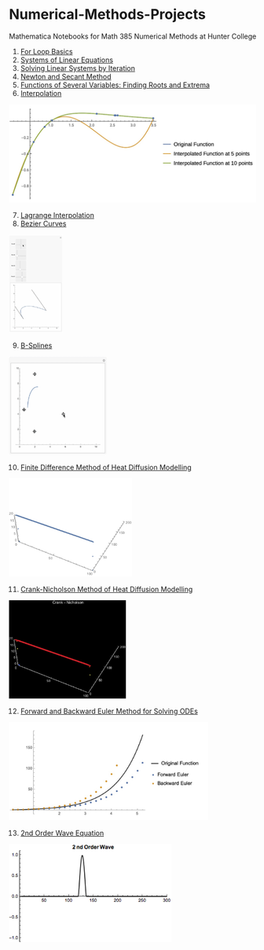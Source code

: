 # Numerical-Methods-Projects
Mathematica Notebooks for Math 385 Numerical Methods at Hunter College

1. [For Loop Basics](https://www.wolframcloud.com/obj/emaad.khwaja83/Published/For%20Loop%20Basics.nb)
2. [Systems of Linear Equations](https://www.wolframcloud.com/obj/emaad.khwaja83/Published/System%20of%20Linear%20Equations.nb)
3. [Solving Linear Systems by Iteration](https://www.wolframcloud.com/obj/emaad.khwaja83/Published/Solving-Linear-Systems-by-Iteration.nb)
4. [Newton and Secant Method](https://www.wolframcloud.com/obj/emaad.khwaja83/Published/Newton%20and%20Secant%20Method.nb)
5. [Functions of Several Variables: Finding Roots and Extrema](https://www.wolframcloud.com/obj/emaad.khwaja83/Published/Functions%20of%20Several%20Variables-%20Finding%20Roots%20and%20Extrema%20-%2003_13_16.nb)
6. [Interpolation](https://www.wolframcloud.com/obj/emaad.khwaja83/Published/Interpolation%20-%2003_21_16.nb)

<img src="https://github.com/EmaadKhwaja/Numerical-Methods-Projects/blob/master/Animated%20Visualizations/interpolation.jpg?raw=true" height="200">


7. [Lagrange Interpolation](https://www.wolframcloud.com/obj/emaad.khwaja83/Published/Lagrange%20Interpolation%20-%2003-28-16.nb)
8. [Bezier Curves](https://www.wolframcloud.com/obj/emaad.khwaja83/Published/Bezier%20Curves%20-%2004_04_16.nb)

<img src="https://github.com/EmaadKhwaja/Numerical-Methods-Projects/blob/master/Animated%20Visualizations/bezier.gif?raw=true" height="200">

9. [B-Splines](https://www.wolframcloud.com/obj/emaad.khwaja83/Published/B-Splines%20-%2004_06_16.nb)

<img src="https://github.com/EmaadKhwaja/Numerical-Methods-Projects/blob/master/Animated%20Visualizations/bsplines.gif?raw=true" height="200">

10. [Finite Difference Method of Heat Diffusion Modelling](https://www.wolframcloud.com/obj/emaad.khwaja83/Published/FDM%20-%2004_21_16.nb)

<img src="https://github.com/EmaadKhwaja/Numerical-Methods-Projects/blob/master/Animated%20Visualizations/FDM%20Visualization.gif?raw=true" height="200">

11. [Crank-Nicholson Method of Heat Diffusion Modelling](https://www.wolframcloud.com/obj/emaad.khwaja83/Published/Crank-Nicholson%20-%2005_06_16.nb)

<img src="https://github.com/EmaadKhwaja/Numerical-Methods-Projects/blob/master/Animated%20Visualizations/Crank-Nicholson%20Visualization.gif?raw=true" height="200">

12. [Forward and Backward Euler Method for Solving ODEs](https://www.wolframcloud.com/obj/emaad.khwaja83/Published/Forward%20Euler%20and%20Backward%20Euler%20-%2005_09_16.nb)

<img src="https://github.com/EmaadKhwaja/Numerical-Methods-Projects/blob/master/Animated%20Visualizations/euler.jpg?raw=true" height="200">

13. [2nd Order Wave Equation](https://www.wolframcloud.com/obj/emaad.khwaja83/Published/2nd%20Order%20Wave%20Equation%20-%2005_23_16.nb)

<img src="https://github.com/EmaadKhwaja/Numerical-Methods-Projects/blob/master/Animated%20Visualizations/2nd%20Order%20Wave%20Visualization.gif?raw=true" height="200">
